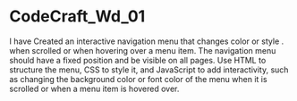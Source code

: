 # CodeCraft_Wd_01
I have Created an interactive navigation menu that changes color or style . 
when scrolled or when hovering over a menu item. 
The navigation menu should have a fixed position and be visible on all pages. 
Use HTML to structure the menu, CSS to style it, and JavaScript to add interactivity,
such as changing the background color or font color of the menu when it is scrolled or when a menu item is hovered over.
